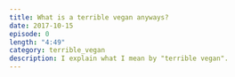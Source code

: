 ```yaml
---
title: What is a terrible vegan anyways?
date: 2017-10-15
episode: 0
length: "4:49"
category: terrible_vegan
description: I explain what I mean by "terrible vegan".
---
```

